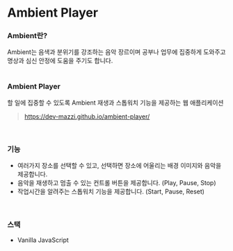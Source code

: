 # Ambient Player

### Ambient란?
Ambient는 음색과 분위기를 강조하는 음악 장르이며 공부나 업무에 집중하게 도와주고 명상과 심신 안정에 도움을 주기도 합니다.
<br><br>

### Ambient Player
할 일에 집중할 수 있도록 Ambient 재생과 스톱워치 기능을 제공하는 웹 애플리케이션
> https://dev-mazzi.github.io/ambient-player/
<br>

### 기능
* 여러가지 장소를 선택할 수 있고, 선택하면 장소에 어울리는 배경 이미지와 음악을 제공합니다.
* 음악을 재생하고 멈출 수 있는 컨트롤 버튼을 제공합니다. (Play, Pause, Stop)
* 작업시간을 알려주는 스톱워치 기능을 제공합니다. (Start, Pause, Reset)
<br>

### 스택
* Vanilla JavaScript
